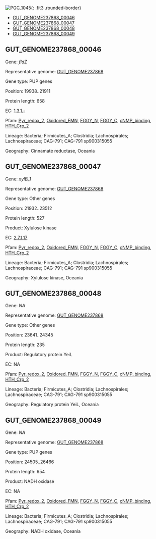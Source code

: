 ![PGC_1045](../static/images/Clusters_figure/PGC_1045.jpg){: .fit3 .rounded-border}

<ul id="myTab" class="nav nav-tabs">
  <li class="active">
        <a href="#tab1" data-toggle="tab">GUT_GENOME237868_00046</a>
  </li>
<li><a href="#tab2" data-toggle="tab">GUT_GENOME237868_00047</a></li>
<li><a href="#tab3" data-toggle="tab">GUT_GENOME237868_00048</a></li>
<li><a href="#tab4" data-toggle="tab">GUT_GENOME237868_00049</a></li>
</ul>

<div id="myTabContent" class="tab-content">
  <div class="tab-pane fade in active" id="tab1">

<h2 id="GUT_GENOME237868_00046">GUT_GENOME237868_00046</h2>
<p>Gene: <em>fldZ</em>
<p>Representative genome: <a href="https://www.ebi.ac.uk/metagenomics/genomes/MGYG-HGUT-03615">GUT_GENOME237868</a></p>
<p>Gene type: PUP genes</p>
<p>Position: 19938..21911</p>
<p>Protein length: 658</p>
<p>EC: <a href="https://www.brenda-enzymes.org/enzyme.php?ecno=1.3.1.-">1.3.1.-</a></p>
<p>Pfam: <a href="http://pfam.xfam.org/family/Pyr_redox_2">Pyr_redox_2</a>, <a href="http://pfam.xfam.org/family/Oxidored_FMN">Oxidored_FMN</a>, <a href="http://pfam.xfam.org/family/FGGY_N">FGGY_N</a>, <a href="http://pfam.xfam.org/family/FGGY_C">FGGY_C</a>, <a href="http://pfam.xfam.org/family/cNMP_binding">cNMP_binding</a>, <a href="http://pfam.xfam.org/family/HTH_Crp_2">HTH_Crp_2</a></p>
<p>Lineage: Bacteria; Firmicutes_A; Clostridia; Lachnospirales; Lachnospiraceae; CAG-791; CAG-791 sp900315055</p>
<p>Geography: Cinnamate reductase, Oceania</p>
  </div>

  <div class="tab-pane fade" id="tab2">

<h2 id="GUT_GENOME237868_00047">GUT_GENOME237868_00047</h2>
<p>Gene: <em>xylB_1</em></p>
<p>Representative genome: <a href="https://www.ebi.ac.uk/metagenomics/genomes/MGYG-HGUT-03615">GUT_GENOME237868</a></p>
<p>Gene type: Other genes</p>
<p>Position: 21932..23512</p>
<p>Protein length: 527</p>
<p>Product: Xylulose kinase</p>
<p>EC: <a href="https://www.brenda-enzymes.org/enzyme.php?ecno=2.7.1.17">2.7.1.17</a></p>
<p>Pfam: <a href="http://pfam.xfam.org/family/Pyr_redox_2">Pyr_redox_2</a>, <a href="http://pfam.xfam.org/family/Oxidored_FMN">Oxidored_FMN</a>, <a href="http://pfam.xfam.org/family/FGGY_N">FGGY_N</a>, <a href="http://pfam.xfam.org/family/FGGY_C">FGGY_C</a>, <a href="http://pfam.xfam.org/family/cNMP_binding">cNMP_binding</a>, <a href="http://pfam.xfam.org/family/HTH_Crp_2">HTH_Crp_2</a></p>
<p>Lineage: Bacteria; Firmicutes_A; Clostridia; Lachnospirales; Lachnospiraceae; CAG-791; CAG-791 sp900315055</p>
<p>Geography: Xylulose kinase, Oceania</p>

  </div>
  <div class="tab-pane fade" id="tab3">

<h2 id="GUT_GENOME237868_00048">GUT_GENOME237868_00048</h2>
<p>Gene: <em>NA</em></p>
<p>Representative genome: <a href="https://www.ebi.ac.uk/metagenomics/genomes/MGYG-HGUT-03615">GUT_GENOME237868</a></p>
<p>Gene type: Other genes</p>
<p>Position: 23641..24345</p>
<p>Protein length: 235</p>
<p>Product: Regulatory protein YeiL</p>
<p>EC: NA</p>
<p>Pfam: <a href="http://pfam.xfam.org/family/Pyr_redox_2">Pyr_redox_2</a>, <a href="http://pfam.xfam.org/family/Oxidored_FMN">Oxidored_FMN</a>, <a href="http://pfam.xfam.org/family/FGGY_N">FGGY_N</a>, <a href="http://pfam.xfam.org/family/FGGY_C">FGGY_C</a>, <a href="http://pfam.xfam.org/family/cNMP_binding">cNMP_binding</a>, <a href="http://pfam.xfam.org/family/HTH_Crp_2">HTH_Crp_2</a></p>
<p>Lineage: Bacteria; Firmicutes_A; Clostridia; Lachnospirales; Lachnospiraceae; CAG-791; CAG-791 sp900315055</p>
<p>Geography: Regulatory protein YeiL, Oceania</p>

  </div>
  <div class="tab-pane fade" id="tab4">

<h2 id="GUT_GENOME237868_00049">GUT_GENOME237868_00049</h2>
<p>Gene: <em>NA</em></p>
<p>Representative genome: <a href="https://www.ebi.ac.uk/metagenomics/genomes/MGYG-HGUT-03615">GUT_GENOME237868</a></p>
<p>Gene type: PUP genes</p>
<p>Position: 24505..26466</p>
<p>Protein length: 654</p>
<p>Product: NADH oxidase</p>
<p>EC: NA</p>
<p>Pfam: <a href="http://pfam.xfam.org/family/Pyr_redox_2">Pyr_redox_2</a>, <a href="http://pfam.xfam.org/family/Oxidored_FMN">Oxidored_FMN</a>, <a href="http://pfam.xfam.org/family/FGGY_N">FGGY_N</a>, <a href="http://pfam.xfam.org/family/FGGY_C">FGGY_C</a>, <a href="http://pfam.xfam.org/family/cNMP_binding">cNMP_binding</a>, <a href="http://pfam.xfam.org/family/HTH_Crp_2">HTH_Crp_2</a></p>
<p>Lineage: Bacteria; Firmicutes_A; Clostridia; Lachnospirales; Lachnospiraceae; CAG-791; CAG-791 sp900315055</p>
<p>Geography: NADH oxidase, Oceania</p>

  </div>
</div>
